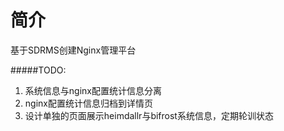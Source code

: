 # 简介
基于SDRMS创建Nginx管理平台

#####TODO:
1. 系统信息与nginx配置统计信息分离
2. nginx配置统计信息归档到详情页
3. 设计单独的页面展示heimdallr与bifrost系统信息，定期轮训状态

